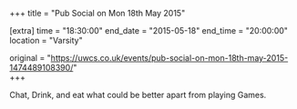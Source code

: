 +++
title = "Pub Social on Mon 18th May 2015"

[extra]
time = "18:30:00"
end_date = "2015-05-18"
end_time = "20:00:00"
location = "Varsity"

original = "https://uwcs.co.uk/events/pub-social-on-mon-18th-may-2015-1474489108390/"    
+++

Chat, Drink, and eat what could be better apart from playing Games.

